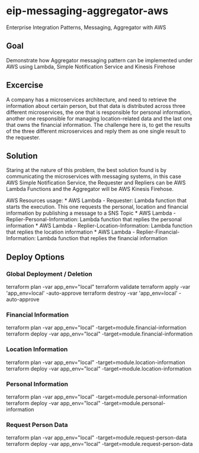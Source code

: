 # eip-messaging-aggregator-aws
Enterprise Integration Patterns, Messaging, Aggregator with AWS

## Goal
Demonstrate how Aggregator messaging pattern can be implemented under AWS using Lambda, Simple Notification Service and Kinesis Firehose

## Excercise
A company has a microservices architecture, and need to retrieve the information about certain person, but that data is distributed across three different microservices, the one that is responsible for personal information, another one responsible for managing location-related data and the last one that owns the financial information. The challenge here is, to get the results of the three different microservices and reply them as one single result to the requester.

## Solution
Staring at the nature of this problem, the best solution found is by communicating the microservices with messaging systems, in this case AWS Simple Notification Service, the Requester and Repliers can be AWS Lambda Functions and the Aggregator will be AWS Kinesis Firehose.

AWS Resources usage:
    * AWS Lambda - Requester: Lambda function that starts the execution. This one requests the personal, location and financial information by publishing a message to a SNS Topic
    * AWS Lambda - Replier-Personal-Information: Lambda function that replies the personal information
    * AWS Lambda - Replier-Location-Information: Lambda function that replies the location information
    * AWS Lambda - Replier-Financial-Information: Lambda function that replies the financial information

## Deploy Options

### Global Deployment / Deletion
terraform plan -var app_env="local"
terraform validate
terraform apply -var 'app_env=local' -auto-approve
terraform destroy -var 'app_env=local' -auto-approve

### Financial Information
terraform plan -var app_env="local" -target=module.financial-information
terraform deploy -var app_env="local" -target=module.financial-information

### Location Information
terraform plan -var app_env="local" -target=module.location-information
terraform deploy -var app_env="local" -target=module.location-information

### Personal Information
terraform plan -var app_env="local" -target=module.personal-information
terraform deploy -var app_env="local" -target=module.personal-information

### Request Person Data
terraform plan -var app_env="local" -target=module.request-person-data
terraform deploy -var app_env="local" -target=module.request-person-data
